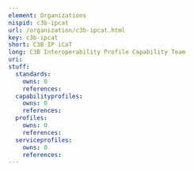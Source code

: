 ```yaml
---
element: Organizations
nispid: c3b-ipcat
url: /organization/c3b-ipcat.html
key: c3b-ipcat
short: C3B IP iCaT
long: C3B Interoperability Profile Capability Team
uri: 
stuff:
  standards:
    owns: 0
    references:
  capabilityprofiles:
    owns: 0
    references:
  profiles:
    owns: 0
    references:
  serviceprofiles:
    owns: 0
    references:
---
```

